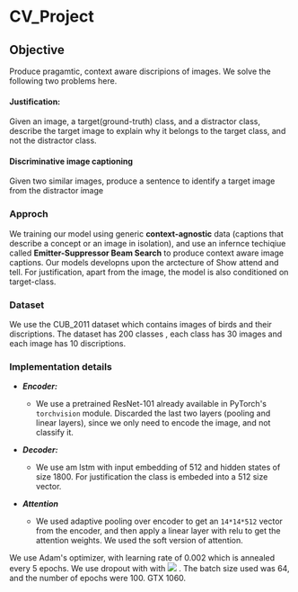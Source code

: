 # CV_Project

## Objective
Produce pragamtic, context aware discripions of images. We solve the following two problems here.
#### Justification:  
Given an image, a target(ground-truth) class, and a distractor class, describe the target image to explain why it belongs to the target class, and not the distractor class.
#### Discriminative image captioning
Given two similar images, produce a sentence to identify a target image from the distractor image

### Approch
We training our model using generic **context-agnostic**  data (captions that describe a concept or an image in isolation), and use an infernce techiqiue called **Emitter-Suppressor  Beam Search** to produce context aware image captions. Our models developns upon the arctecture of Show attend and tell. For justification, apart from the image, the model is also conditioned on target-class. 

### Dataset
We use the CUB_2011 dataset which contains images of birds and their discriptions. The dataset has 200 classes , each class has 30 images and each image has 10 discriptions. 

### Implementation details
- ***Encoder:*** 
    - We use a pretrained ResNet-101 already available in PyTorch's `torchvision`  module. Discarded the last two layers (pooling and linear layers), since we only need to encode the image, and not classify it.

- ***Decoder:*** 
  - We use am lstm with input embedding of 512 and hidden states of size 1800. For justification the class is embeded into a 512 size vector. 

-  ***Attention*** 
    - We used adaptive pooling over encoder to get an `14*14*512` vector from the encoder, and then apply a linear layer with relu to get the attention weights. We used the soft version of attention. 

We use Adam's optimizer, with learning rate of 0.002 which is annealed every 5 epochs. We use dropout with with <img src="https://latex.codecogs.com/png.latex?p=0.5" /> . The batch size used was 64, and the number of epochs were 100. GTX 1060.